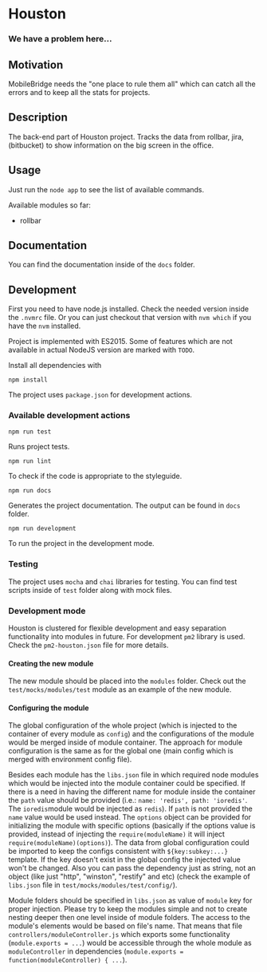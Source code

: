 # Houston
### We have a problem here...

## Motivation
MobileBridge needs the "one place to rule them all" which can catch all the errors and to keep all the stats for projects.

## Description
The back-end part of Houston project. 
Tracks the data from rollbar, jira, (bitbucket) to show information on the big screen in the office.

## Usage

Just run the `node app` to see the list of available commands.

Available modules so far:
* rollbar

## Documentation

You can find the documentation inside of the `docs` folder. 

## Development 
First you need to have node.js installed. 
Check the needed version inside the `.nvmrc` file. 
Or you can just checkout that version with `nvm which` if you have the `nvm` installed.

Project is implemented with ES2015. Some of features which are not available in actual NodeJS version are marked with `TODO`.
 
Install all dependencies with
```
npm install
```

The project uses `package.json` for development actions.

### Available development actions

```
npm run test
```
Runs project tests.

```
npm run lint
```
To check if the code is appropriate to the styleguide.

```
npm run docs
```
Generates the project documentation. The output can be found in `docs` folder.

```
npm run development
```
To run the project in the development mode. 

### Testing 
The project uses `mocha` and `chai` libraries for testing. You can find test scripts inside of `test` folder along with mock files.

### Development mode
Houston is clustered for flexible development and easy separation functionality into modules in future. For development `pm2` library is used. 
Check the `pm2-houston.json` file for more details. 
 
#### Creating the new module

The new module should be placed into the `modules` folder. Check out the `test/mocks/modules/test` module 
as an example of the new module.

#### Configuring the module

The global configuration of the whole project (which is injected to the container of every module as `config`)
and the configurations of the module would be merged inside of module container. The approach for module configuration 
is the same as for the global one (main config which is merged with environment config file). 

Besides each module has the `libs.json` file in which required node modules which would be injected into the 
module container could be specified. If there is a need in having the different name for module inside the 
container the `path` value should be provided (i.e.: `name: 'redis', path: 'ioredis'`. The `ioredis`module would 
be injected as `redis`). If `path` is not provided the `name` value would be used instead. The `options` object 
can be provided for initializing the module with specific options (basically if the options value is provided, 
instead of injecting the `require(moduleName)` it will inject `require(moduleName)(options)`). The data from global 
configuration could be imported to keep the configs consistent with `${key:subkey:...}` template. If the key doesn't 
exist in the global config the injected value won't be changed. Also you can pass the dependency just as string, not an 
object (like just "http", "winston", "restify" and etc) (check the example of `libs.json` file in 
`test/mocks/modules/test/config/`). 

Module folders should be specified in `libs.json` as value of `module` key for proper injection. Please try to
keep the modules simple and not to create nesting deeper then one level inside of module folders. The access 
to the module's elements would be based on file's name. That means that file `controllers/moduleController.js`
which exports some functionality (`module.exports = ...`) would be accessible through the whole module as 
`moduleController` in dependencies (`module.exports = function(moduleController) { ...`).